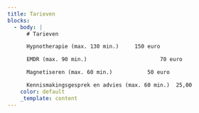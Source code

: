 ```yaml
---
title: Tarieven
blocks:
  - body: |
      # Tarieven

      Hypnotherapie (max. 130 min.)     150 euro

      EMDR (max. 90 min.)                       70 euro

      Magnetiseren (max. 60 min.)           50 euro

      Kennismakingsgesprek en advies (max. 60 min.)  25,00
    color: default
    _template: content
---
```


